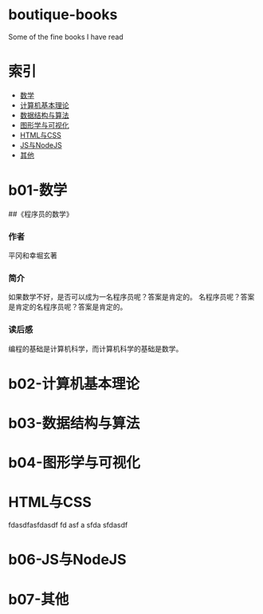 # boutique-books

Some of the fine books I have read

# 索引

- [数学](#b01-数学)
- [计算机基本理论](#b02-计算机基本理论)
- [数据结构与算法](#b03-数据结构与算法)
- [图形学与可视化](#b04-图形学与可视化)
- [HTML与CSS](#HTML与CSS)
- [JS与NodeJS](#b06-JS与NodeJS)
- [其他](#b07-其他)


# b01-数学

##《程序员的数学》

### 作者

平冈和幸堀玄著

### 简介

如果数学不好，是否可以成为一名程序员呢？答案是肯定的。
名程序员呢？答案是肯定的名程序员呢？答案是肯定的。

### 读后感

编程的基础是计算机科学，而计算机科学的基础是数学。

# b02-计算机基本理论

# b03-数据结构与算法

# b04-图形学与可视化

# HTML与CSS

fdasdfasfdasdf
fd
asf
a
sfda
sfdasdf

# b06-JS与NodeJS

# b07-其他